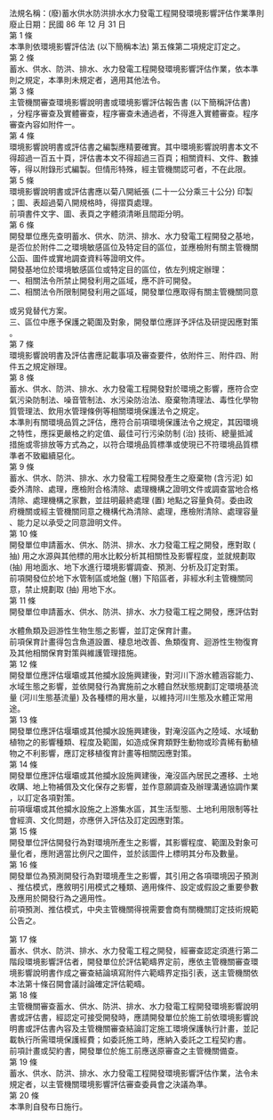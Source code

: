 法規名稱：(廢)蓄水供水防洪排水水力發電工程開發環境影響評估作業準則  
廢止日期：民國 86 年 12 月 31 日  
第 1 條  
本準則依環境影響評估法 (以下簡稱本法) 第五條第二項規定訂定之。  
第 2 條  
蓄水、供水、防洪、排水、水力發電工程開發環境影響評估作業，依本準  
則之規定，本準則未規定者，適用其他法令。  
第 3 條  
主管機關審查環境影響說明書或環境影響評估報告書 (以下簡稱評估書)  
，分程序審查及實體審查，程序審查未通過者，不得進入實體審查。程序  
審查內容如附件一。  
第 4 條  
環境影響說明書或評估書之編製應精要確實。其中環境影響說明書本文不  
得超過一百五十頁，評估書本文不得超過三百頁；相關資料、文件、數據  
等，得以附錄形式編製。但情形特殊，經主管機關認可者，不在此限。  
第 5 條  
環境影響說明書或評估書應以菊八開紙張 (二十一公分乘三十公分) 印製  
；圖、表超過菊八開規格時，得摺頁處理。  
前項書件文字、圖、表頁之字體須清晰且間距分明。  
第 6 條  
開發單位應先查明蓄水、供水、防洪、排水、水力發電工程開發之基地，  
是否位於附件二之環境敏感區位及特定目的區位，並應檢附有關主管機關  
公函、圖件或實地調查資料等證明文件。  
開發基地位於環境敏感區位或特定目的區位，依左列規定辦理：  
一、相關法令所禁止開發利用之區域，應不許可開發。  
二、相關法令所限制開發利用之區域，開發單位應取得有關主管機關同意  


或另覓替代方案。  
三、區位中應予保護之範圍及對象，開發單位應詳予評估及研提因應對策  
。  
第 7 條  
環境影響說明書及評估書應記載事項及審查要件，依附件三、附件四、附  
件五之規定辦理。  
第 8 條  
蓄水、供水、防洪、排水、水力發電工程開發對於環境之影響，應符合空  
氣污染防制法、噪音管制法、水污染防治法、廢棄物清理法、毒性化學物  
質管理法、飲用水管理條例等相關環境保護法令之規定。  
本準則有關環境品質之評估，應符合前項環境保護法令之規定，其因環境  
之特性，應採更嚴格之約定值、最佳可行污染防制 (治) 技術、總量抵減  
措施或零排放等方式為之，以符合環境品質標準或使現已不符環境品質標  
準者不致繼續惡化。  
第 9 條  
蓄水、供水、防洪、排水、水力發電工程開發產生之廢棄物 (含污泥) 如  
委外清除、處理，應檢附合格清除、處理機構之證明文件或調查當地合格  
清除、處理機構之家數，並註明最終處理 (置) 地點之容量負荷。委由政  
府機關或經主管機關同意之機構代為清除、處理，應檢附清除、處理容量  
、能力足以承受之同意證明文件。  
第 10 條  
開發單位申請蓄水、供水、防洪、排水、水力發電工程之開發，應對取 (  
抽) 用之水源與其他標的用水比較分析其相關性及影響程度，並就規劃取  
(抽) 用地面水、地下水進行環境影響調查、預測、分析及訂定對策。  
前項開發位於地下水管制區或地盤 (層) 下陷區者，非經水利主管機關同  
意，禁止規劃取 (抽) 用地下水。  
第 11 條  
開發單位申請蓄水、供水、防洪、排水、水力發電工程之開發，應評估對  


水體魚類及迴游性生物生態之影響，並訂定保育計畫。  
前項保育計畫得包含魚道設置、棲息地改善、魚類復育、迴游性生物復育  
及其他相關保育對策與維護管理措施。  
第 12 條  
開發單位應評估堰壩或其他攔水設施興建後，對河川下游水體涵容能力、  
水域生態之影響，並依開發行為實施前之水體自然狀態規劃訂定環境基流  
量 (河川生態基流量) 及各種標的用水量，以維持河川生態及水體正常用  
途。  
第 13 條  
開發單位應評估堰壩或其他攔水設施興建後，對淹沒區內之陸域、水域動  
植物之的影響種類、程度及範圍，如造成保育類野生動物或珍貴稀有動植  
物之不利影響，應訂定移植復育計畫等相關因應對策。  
第 14 條  
開發單位應評估堰壩或其他攔水設施興建後，淹沒區內居民之遷移、土地  
收購、地上物補償及文化保存之影響，並作意願調查及辦理溝通協調作業  
，以訂定各項對策。  
前項堰壩或其他攔水設施之上游集水區，其生活型態、土地利用限制等社  
會經濟、文化問題，亦應併入評估及訂定因應對策。  
第 15 條  
開發單位評估開發行為對環境所產生之影響，其影響程度、範圍及對象可  
量化者，應附適當比例尺之圖件，並於該圖件上標明其分布及數量。  
第 16 條  
開發單位為預測開發行為對環境產生之影響，其引用之各項環境因子預測  
、推估模式，應敘明引用模式之種類、適用條件、設定或假設之重要參數  
及應用於開發行為之適用性。  
前項預測、推估模式，中央主管機關得視需要會商有關機關訂定技術規範  
公告之。  


第 17 條  
蓄水、供水、防洪、排水、水力發電工程之開發，經審查認定須進行第二  
階段環境影響評估者，開發單位於評估範疇界定前，應依主管機關審查環  
境影響說明書作成之審查結論填寫附件六範疇界定指引表，送主管機關依  
本法第十條召開會議討論確定評估範疇。  
第 18 條  
主管機關審查蓄水、供水、防洪、排水、水力發電工程開發環境影響說明  
書或評估書，經認定可接受開發時，應請開發單位於施工前依環境影響說  
明書或評估書內容及主管機關審查結論訂定施工環境保護執行計畫，並記  
載執行所需環境保護經費；如委託施工時，應納入委託之工程契約書。  
前項計畫或契約書，開發單位於施工前應送原審查之主管機關備查。  
第 19 條  
蓄水、供水、防洪、排水、水力發電工程開發環境影響評估作業，法令未  
規定者，以主管機關環境影響評估審查委員會之決議為準。  
第 20 條  
本準則自發布日施行。  


